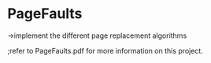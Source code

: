 # PageFaults
->implement the different page replacement algorithms

;refer to PageFaults.pdf for more information on this project.
